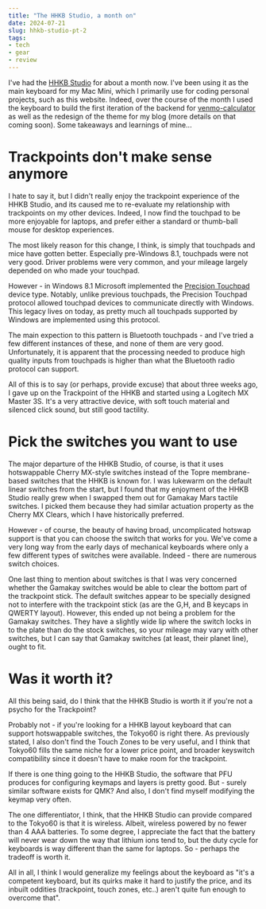 ```yaml
---
title: "The HHKB Studio, a month on"
date: 2024-07-21
slug: hhkb-studio-pt-2
tags:
- tech
- gear
- review
---
```

I've had the [HHKB Studio](../hhkb_studio/) for about a month now. I've been using it as the main keyboard for my Mac Mini, which I primarily use for coding personal projects, such as this website. Indeed, over the course of the month I used the keyboard to build the first iteration of the backend for [venmo-calculator](https://github.com/leozqin/venmo-calculator/tree/main) as well as the redesign of the theme for my blog (more details on that coming soon). Some takeaways and learnings of mine...

# Trackpoints don't make sense anymore
I hate to say it, but I didn't really enjoy the trackpoint experience of the HHKB Studio, and its caused me to re-evaluate my relationship with trackpoints on my other devices. Indeed, I now find the touchpad to be more enjoyable for laptops, and prefer either a standard or thumb-ball mouse for desktop experiences. 

The most likely reason for this change, I think, is simply that touchpads and mice have gotten better. Especially pre-Windows 8.1, touchpads were not very good. Driver problems were very common, and your mileage largely depended on who made your touchpad.

However - in Windows 8.1 Microsoft implemented the [Precision Touchpad](https://learn.microsoft.com/en-us/windows-hardware/design/component-guidelines/touchpad-implementation-guide) device type. Notably, unlike previous touchpads, the Precision Touchpad protocol allowed touchpad devices to communicate directly with Windows. This legacy lives on today, as pretty much all touchpads supported by Windows are implemented using this protocol.

The main expection to this pattern is Bluetooth touchpads - and I've tried a few different instances of these, and none of them are very good. Unfortunately, it is apparent that the processing needed to produce high quality inputs from touchpads is higher than what the Bluetooth radio protocol can support.

All of this is to say (or perhaps, provide excuse) that about three weeks ago, I gave up on the Trackpoint of the HHKB and started using a Logitech MX Master 3S. It's a very attractive device, with soft touch material and silenced click sound, but still good tactility.

# Pick the switches you want to use
The major departure of the HHKB Studio, of course, is that it uses hotswappable Cherry MX-style switches instead of the Topre membrane-based switches that the HHKB is known for. I was lukewarm on the default linear switches from the start, but I found that my enjoyment of the HHKB Studio really grew when I swapped them out for Gamakay Mars tactile switches. I picked them because they had similar actuation property as the Cherry MX Clears, which I have historically preferred.

However - of course, the beauty of having broad, uncomplicated hotswap support is that you can choose the switch that works for you. We've come a very long way from the early days of mechanical keyboards where only a few different types of switches were available. Indeed - there are numerous switch choices.

One last thing to mention about switches is that I was very concerned whether the Gamakay switches would be able to clear the bottom part of the trackpoint stick. The default switches appear to be specially designed not to interfere with the trackpoint stick (as are the G,H, and B keycaps in QWERTY layout). However, this ended up not being a problem for the Gamakay switches. They have a slightly wide lip where the switch locks in to the plate than do the stock switches, so your mileage may vary with other switches, but I can say that Gamakay switches (at least, their planet line), ought to fit.

# Was it worth it?
All this being said, do I think that the HHKB Studio is worth it if you're not a psycho for the Trackpoint?

Probably not - if you're looking for a HHKB layout keyboard that can support hotswappable switches, the Tokyo60 is right there. As previously stated, I also don't find the Touch Zones to be very useful, and I think that Tokyo60 fills the same niche for a lower price point, and broader keyswitch compatibility since it doesn't have to make room for the trackpoint.

If there is one thing going to the HHKB Studio, the software that PFU produces for configuring keymaps and layers is pretty good. But - surely similar software exists for QMK? And also, I don't find myself modifying the keymap very often.

The one differentiator, I think, that the HHKB Studio can provide compared to the Tokyo60 is that it is wireless. Albeit, wireless powered by no fewer than 4 AAA batteries. To some degree, I appreciate the fact that the battery will never wear down the way that lithium ions tend to, but the duty cycle for keyboards is way different than the same for laptops. So - perhaps the tradeoff is worth it.

All in all, I think I would generalize my feelings about the keyboard as "it's a competent keyboard, but its quirks make it hard to justify the price, and its inbuilt oddities (trackpoint, touch zones, etc..) aren't quite fun enough to overcome that".
